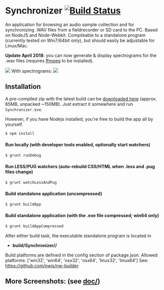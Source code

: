 # Synchronizer [![Build Status](https://travis-ci.org/justlep/synchronizer.svg?branch=master)](https://travis-ci.org/justlep/synchronizer)
An application for browsing an audio sample collection and for synchronizing .WAV files from a fieldrecorder or SD card to the PC.
Based on NodeJS and Node-Webkit. Compileable to a standalone program (currently tested on Win7/64bit only),
but should easily be adjustable for Linux/Mac.

**Update April 2018**: you can now generate & display spectrograms for the .wav files (requires [ffmpeg](https://ffmpeg.org/download.html) to be installed).

![](https://raw.githubusercontent.com/justlep/synchronizer/master/doc/screenshots/overview.png)
With spectrograms:
![](https://raw.githubusercontent.com/justlep/synchronizer/master/doc/screenshots/spectrogram-floating.png)


## Installation
A pre-compiled zip with the latest build can be 
[downloaded here](http://dl.justlep.net/synchronizer/Synchronizer-v1.0.6-Win64.zip) (approx. 65MB, unpacked ~150MB).
Just extract it somewhere and run `Synchronizer.exe`.

However, if you have Nodejs installed, you're free to build the app all by yourself.
```sh
$ npm install
```

#### Run locally (with developer tools enabled, optionally start watchers)
```sh
$ grunt runDebug
```

#### Run LESS/PUG watchers (auto-rebuild CSS/HTML when .less and .pug files change)
```sh
$ grunt watchLessAndPug
```

#### Build standalone application (uncompressed)
```sh
$ grunt buildApp
```
#### Build standalone application (with the .exe file compressed; win64 only)
```sh
$ grunt buildAppCompressed
```

After either build task, the executable standalone program is located in 
* **build/Synchronizer/<platform>/**

Build platforms are defined in the config section of package.json.
Allowed platforms: ['win32', 'win64', 'osx32', 'osx64', 'linux32', 'linux64']
See: https://github.com/nwjs/nw-builder


## More Screenshots: (see [doc/](./doc/))
